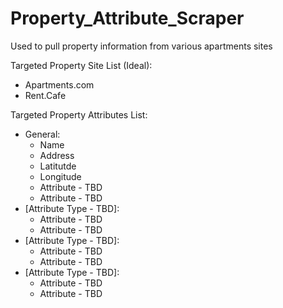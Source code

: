 # Property_Attribute_Scraper
Used to pull property information from various apartments sites

Targeted Property Site List (Ideal):
  - Apartments.com
  - Rent.Cafe
  
Targeted Property Attributes List:
  - General:
    - Name
    - Address
    - Latitutde
    - Longitude
    - Attribute - TBD
    - Attribute - TBD
  - [Attribute Type - TBD]:
    - Attribute - TBD
    - Attribute - TBD
  - [Attribute Type - TBD]:
    - Attribute - TBD
    - Attribute - TBD
  - [Attribute Type - TBD]:
    - Attribute - TBD
    - Attribute - TBD 
